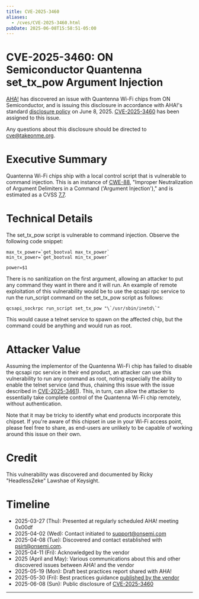 ```yaml
---
title: CVE-2025-3460
aliases:
  - /cves/CVE-2025-3460.html
pubDate: 2025-06-08T15:58:51-05:00
---
```


# CVE-2025-3460: ON Semiconductor Quantenna set_tx_pow Argument Injection

[AHA!] has discovered an issue with Quantenna Wi-Fi chips from ON Semiconductor, and is issuing this disclosure in accordance with AHA!'s standard [disclosure policy] on June 8, 2025. [CVE-2025-3460] has been assigned to this issue.

Any questions about this disclosure should be directed to cve@takeonme.org.

# Executive Summary

Quantenna Wi-Fi chips ship with a local control script that is vulnerable to command injection. This is an instance of [CWE-88](https://cwe.mitre.org/data/definitions/88.html), "Improper Neutralization of Argument Delimiters in a Command ('Argument Injection')," and is estimated as a CVSS [7.7](https://www.first.org/cvss/calculator/3-1#CVSS:3.1/AV:L/AC:L/PR:N/UI:N/S:U/C:H/I:H/A:N).

# Technical Details

The set_tx_pow script is vulnerable to command injection. Observe the following code snippet:

```
max_tx_power=`get_bootval max_tx_power`
min_tx_power=`get_bootval min_tx_power`

power=$1
```

There is no sanitization on the first argument, allowing an attacker to put any command they want in there and it will run. An example of remote exploitation of this vulnerability would be to use the qcsapi rpc service to run the run_script command on the set_tx_pow script as follows:

```
qcsapi_sockrpc run_script set_tx_pow "\`/usr/sbin/inetd\`"
```

This would cause a telnet service to spawn on the affected chip, but the command could be anything and would run as root.

# Attacker Value

Assuming the implementor of the Quantenna Wi-Fi chip has failed to disable the qcsapi rpc service in their end product, an attacker can use this vulnerability to run any command as root, noting especially the ability to enable the telnet service (and thus, chaining this issue with the issue described in [CVE-2025-3461]). This, in turn, can allow the attacker to essentially take complete control of the Quantenna Wi-Fi chip remotely, without authentication.

Note that it may be tricky to identify what end products incorporate this chipset. If you're aware of this chipset in use in your Wi-Fi access point, please feel free to share, as end-users are unlikely to be capable of working around this issue on their own.

# Credit

This vulnerability was discovered and documented by Ricky "HeadlessZeke" Lawshae of Keysight.

# Timeline

* 2025-03-27 (Thu): Presented at regularly scheduled AHA! meeting 0x00df
* 2025-04-02 (Wed): Contact initiated to support@onsemi.com
* 2025-04-08 (Tue): Discovered and contact established with psirt@onsemi.com.
* 2025-04-11 (Fri): Acknowledged by the vendor
* 2025 (April and May): Various communications about this and other discovered issues between AHA! and the vendor
* 2025-05-19 (Mon): Draft best practices report shared with AHA!
* 2025-05-30 (Fri): Best practices guidance [published by the vendor](https://community.onsemi.com/s/article/QCS-Quantenna-Wi-Fi-product-support-and-security-best-practices)
* 2025-06-08 (Sun): Public disclosure of [CVE-2025-3460]

----

[AHA!]: https://takeonme.org
[disclosure policy]: https://takeonme.org/cve.html
[CVE-2025-3460]: https://www.cve.org/CVERecord?id=CVE-2025-3460
[CVE-2025-3461]: https://www.cve.org/CVERecord?id=CVE-2025-3461
